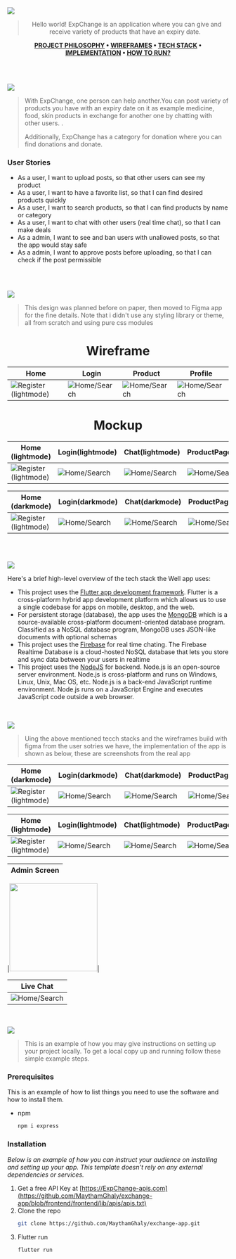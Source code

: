 <img src="./readme/title1.svg"/>

<div align="center">

> Hello world! ExpChange is an application where you can give and receive variety of products that have an expiry date.  

**[PROJECT PHILOSOPHY](https://github.com/julescript/well_app#-project-philosophy) • [WIREFRAMES](https://github.com/julescript/well_app#-wireframes) • [TECH STACK](https://github.com/julescript/well_app#-tech-stack) • [IMPLEMENTATION](https://github.com/julescript/well_app#-impplementation) • [HOW TO RUN?](https://github.com/julescript/well_app#-how-to-run)**

</div>

<br><br>


<img src="./readme/title2.svg"/>

> With ExpChange, one person can help another.You can post variety of products you have with an expiry date on it as example medicine, food, skin products in exchange for another one by chatting with other users. .
> 
> Additionally, ExpChange has a category for donation where you can find donations and donate.

### User Stories
- As a user, I want to upload posts, so that other users can see my product
- As a user, I want to have a favorite list, so that I can find desired products quickly
- As a user, I want to search products, so that I can find products by name or category
- As a user, I want to chat with other users (real time chat), so that I can make deals
- As a admin, I want to see and ban users with unallowed posts, so that the app would stay safe
- As a admin, I want to approve posts before uploading, so that I can check if the post permissible



<br><br>

<img src="./readme/title3.svg"/>

> This design was planned before on paper, then moved to Figma app for the fine details.
Note that i didn't use any styling library or theme, all from scratch and using pure css modules

<h1 align="center">Wireframe</h1>

| Home                | Login            | Product            |Profile           | 
| --------------------| -----------------|-----------------|----------------------|
| ![Register (lightmode)](https://github.com/MaythamGhaly/exchange-app/blob/frontend/readme/images/home%20page%20wireframe.svg) | ![Home/Search](https://github.com/MaythamGhaly/exchange-app/blob/frontend/readme/images/login%20page%20wireframe.svg) | ![Home/Search](https://github.com/MaythamGhaly/exchange-app/blob/frontend/readme/images/product%20page%20wireframe.svg) | ![Home/Search](https://github.com/MaythamGhaly/exchange-app/blob/frontend/readme/images/profile%20page%20wireframe.svg) |

<h1 align="center">Mockup</h1>


| Home (lightmode)    | Login(lightmode) | Chat(lightmode) |ProductPage(lightmode)| 
| --------------------| -----------------|-----------------|----------------------|
| ![Register (lightmode)](https://github.com/MaythamGhaly/exchange-app/blob/frontend/readme/images/home%20page-1.svg) | ![Home/Search](https://github.com/MaythamGhaly/exchange-app/blob/frontend/readme/images/login%20page-1.svg) | ![Home/Search](https://github.com/MaythamGhaly/exchange-app/blob/frontend/readme/images/chats-1.svg) | ![Home/Search](https://github.com/MaythamGhaly/exchange-app/blob/frontend/readme/images/product%20page-1.svg) |

| Home (darkmode)    | Login(darkmode) | Chat(darkmode) |ProductPage(darkmode)| 
| -------------------| ----------------|----------------|---------------------|
| ![Register (lightmode)](https://github.com/MaythamGhaly/exchange-app/blob/frontend/readme/images/home%20page.svg) | ![Home/Search](https://github.com/MaythamGhaly/exchange-app/blob/frontend/readme/images/login%20page.svg) | ![Home/Search](https://github.com/MaythamGhaly/exchange-app/blob/frontend/readme/images/chats.svg) | ![Home/Search](https://github.com/MaythamGhaly/exchange-app/blob/frontend/readme/images/product%20page.svg) |




<br><br>

<img src="./readme/title4.svg"/>

Here's a brief high-level overview of the tech stack the Well app uses:

- This project uses the [Flutter app development framework](https://flutter.dev/). Flutter is a cross-platform hybrid app development platform which allows us to use a single codebase for apps on mobile, desktop, and the web.
- For persistent storage (database), the app uses the [MongoDB](https://www.mongodb.com/) which is a source-available cross-platform document-oriented database program. Classified as a NoSQL database program, MongoDB uses JSON-like documents with optional schemas
- This project uses the [Firebase](https://firebase.google.com) for real time chating. The Firebase Realtime Database is a cloud-hosted NoSQL database that lets you store and sync data between your users in realtime
- This project uses the [NodeJS](https://nodejs.org) for backend. Node.js is an open-source server environment. Node.js is cross-platform and runs on Windows, Linux, Unix, Mac OS, etc. Node.js is a back-end JavaScript runtime environment. Node.js runs on a JavaScript Engine and executes JavaScript code outside a web browser.



<br><br>
<img src="./readme/title5.svg"/>

> Uing the above mentioned tecch stacks and the wireframes build with figma from the user sotries we have, the implementation of the app is shown as below, these are screenshots from the real app

| Home (darkmode)    | Login(darkmode) | Chat(darkmode) |ProductPage(darkmode)| 
| --------------------| -----------------|-----------------|----------------------|
| ![Register (lightmode)](https://github.com/MaythamGhaly/exchange-app/blob/frontend/readme/images/home%20dark.jpg) | ![Home/Search](https://github.com/MaythamGhaly/exchange-app/blob/frontend/readme/images/login%20dark.jpg) | ![Home/Search](https://github.com/MaythamGhaly/exchange-app/blob/frontend/readme/images/main%20chat%20dark.jpg) | ![Home/Search](https://github.com/MaythamGhaly/exchange-app/blob/frontend/readme/images/product%20dark.jpg) |

| Home (lightmode)    | Login(lightmode) | Chat(lightmode) |ProductPage(lightmode)| 
| -------------------| ----------------|----------------|---------------------|
| ![Register (lightmode)](https://github.com/MaythamGhaly/exchange-app/blob/frontend/readme/images/home%20light.jpg) | ![Home/Search](https://github.com/MaythamGhaly/exchange-app/blob/frontend/readme/images/login%20light.jpg) | ![Home/Search](https://github.com/MaythamGhaly/exchange-app/blob/frontend/readme/images/main%20chat%20light.jpg) | ![Home/Search](https://github.com/MaythamGhaly/exchange-app/blob/frontend/readme/images/product%20light.jpg) |

| Admin Screen |
|-----------|

|<img width=200 src="https://github.com/MaythamGhaly/exchange-app/blob/frontend/readme/images/admin.jpg" />|


| Live Chat |
|-----------|
|![Home/Search](https://github.com/MaythamGhaly/exchange-app/blob/frontend/readme/images/live%20chats.gif)|


<br><br>
<img src="./readme/title6.svg"/>


> This is an example of how you may give instructions on setting up your project locally.
To get a local copy up and running follow these simple example steps.

### Prerequisites

This is an example of how to list things you need to use the software and how to install them.
* npm
  ```sh
  npm i express
  ```

### Installation

_Below is an example of how you can instruct your audience on installing and setting up your app. This template doesn't rely on any external dependencies or services._

1. Get a free API Key at [https://ExpChange-apis.com](https://github.com/MaythamGhaly/exchange-app/blob/frontend/frontend/lib/apis/apis.txt)
2. Clone the repo
   ```sh
   git clone https://github.com/MaythamGhaly/exchange-app.git
   ```
3. Flutter run
   ```sh
   flutter run
   ```



